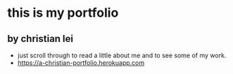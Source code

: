 # this is my portfolio
## by christian lei


* just scroll through to read a little about me and to see some of my work.
* https://a-christian-portfolio.herokuapp.com

